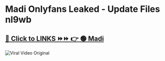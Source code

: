 
 # Madi Onlyfans Leaked - Update Files nl9wb

## <h2><a href="https://clipsfans.com/Madi&ref=git">🔗 Click to LINKS ⏩⏩ 👉 🟢 Madi </a></h2>

<a href="https://clipsfans.com/Madi&ref=git" rel="nofollow" data-target="animated-image.originalLink"><img src="https://i.ibb.co.com/xMMVF88/686577567.gif" alt="Viral Video Original" style="max-width: 100%; display: inline-block;" data-target="animated-image.originalImage"></a>

